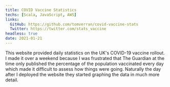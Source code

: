 ```yaml
---
title: COVID Vaccine Statistics
techs: [Scala, JavaScript, AWS]
links: 
  GitHub: https://github.com/tomverran/covid-vaccine-stats
  Twitter: https://twitter.com/stats_vaccine
headless: true
date: 2021-01-21
---
```


This website provided daily statistics on the UK's COVID-19 vaccine rollout.
I made it over a weekend because I was frustrated that The Guardian at the time
only published the percentage of the population vaccinated every day which made it difficult
to assess how things were going. Naturally the day after I deployed the website they started
graphing the data in much more detail.